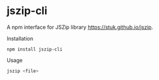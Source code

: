 # jszip-cli

A npm interface for JSZip library https://stuk.github.io/jszip.

Installation

```
npm install jszip-cli
```

Usage
```javascript
jszip <file>
```